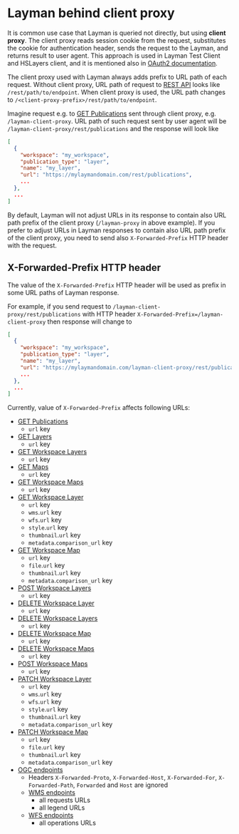 # Layman behind client proxy

It is common use case that Layman is queried not directly, but using **client proxy**. The client proxy reads session cookie from the request, substitutes the cookie for authentication header, sends the request to the Layman, and returns result to user agent. This approach is used in Layman Test Client and HSLayers client, and it is mentioned also in [OAuth2 documentation](oauth2/index.md#request-layman-rest-api).

The client proxy used with Layman always adds prefix to URL path of each request. Without client proxy, URL path of request to [REST API](rest.md) looks like `/rest/path/to/endpoint`. When client proxy is used, the URL path changes to `/<client-proxy-prefix>/rest/path/to/endpoint`.

Imagine request e.g. to [GET Publications](rest.md#get-publications) sent through client proxy, e.g. `/layman-client-proxy`. URL path of such request sent by user agent will be `/layman-client-proxy/rest/publications` and the response will look like

```json
[
  {
    "workspace": "my_workspace",
    "publication_type": "layer",
    "name": "my_layer",
    "url": "https://mylaymandomain.com/rest/publications",
    ...
  },
  ...
]
```

By default, Layman will not adjust URLs in its response to contain also URL path prefix of the client proxy (`/layman-proxy` in above example). If you prefer to adjust URLs in Layman responses to contain also URL path prefix of the client proxy, you need to send also `X-Forwarded-Prefix` HTTP header with the request.

## X-Forwarded-Prefix HTTP header

The value of the `X-Forwarded-Prefix` HTTP header will be used as prefix in some URL paths of Layman response.

For example, if you send request to `/layman-client-proxy/rest/publications` with HTTP header `X-Forwarded-Prefix=/layman-client-proxy` then response will change to

```json
[
  {
    "workspace": "my_workspace",
    "publication_type": "layer",
    "name": "my_layer",
    "url": "https://mylaymandomain.com/layman-client-proxy/rest/publications",
    ...
  },
  ...
]
```

Currently, value of `X-Forwarded-Prefix` affects following URLs:
* [GET Publications](rest.md#get-publications)
  * `url` key
* [GET Layers](rest.md#get-layers)
  * `url` key
* [GET Workspace Layers](rest.md#get-workspace-layers)
  * `url` key
* [GET Maps](rest.md#get-maps)
  * `url` key
* [GET Workspace Maps](rest.md#get-workspace-maps)
  * `url` key
* [GET Workspace Layer](rest.md#get-workspace-layer)
  * `url` key
  * `wms`.`url` key
  * `wfs`.`url` key
  * `style`.`url` key
  * `thumbnail`.`url` key
  * `metadata`.`comparison_url` key
* [GET Workspace Map](rest.md#get-workspace-map)
  * `url` key
  * `file`.`url` key
  * `thumbnail`.`url` key
  * `metadata`.`comparison_url` key
* [POST Workspace Layers](rest.md#post-workspace-layers)
  * `url` key
* [DELETE Workspace Layer](rest.md#delete-workspace-layer)
  * `url` key
* [DELETE Workspace Layers](rest.md#delete-workspace-layers)
  * `url` key
* [DELETE Workspace Map](rest.md#delete-workspace-map)
  * `url` key
* [DELETE Workspace Maps](rest.md#delete-workspace-maps)
  * `url` key
* [POST Workspace Maps](rest.md#post-workspace-maps)
  * `url` key
* [PATCH Workspace Layer](rest.md#patch-workspace-layer)
  * `url` key
  * `wms`.`url` key
  * `wfs`.`url` key
  * `style`.`url` key
  * `thumbnail`.`url` key
  * `metadata`.`comparison_url` key
* [PATCH Workspace Map](rest.md#patch-workspace-map)
  * `url` key
  * `file`.`url` key
  * `thumbnail`.`url` key
  * `metadata`.`comparison_url` key
* [OGC endpoints](endpoints.md)
  * Headers `X-Forwarded-Proto`, `X-Forwarded-Host`, `X-Forwarded-For`, `X-Forwarded-Path`, `Forwarded` and `Host` are ignored
  * [WMS endpoints](endpoints.md#web-map-service)
    * all requests URLs
    * all legend URLs
  * [WFS endpoints](endpoints.md#web-feature-service)
    * all operations URLs
